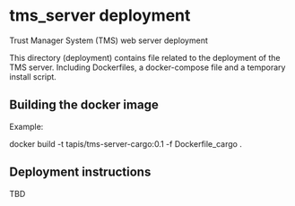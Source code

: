 # tms_server deployment

Trust Manager System (TMS) web server deployment

This directory (deployment) contains file related to the deployment of the TMS server.
Including Dockerfiles, a docker-compose file and a temporary install script.

## Building the docker image

Example:

  docker build -t tapis/tms-server-cargo:0.1 -f Dockerfile_cargo .

## Deployment instructions

TBD

